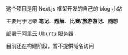 这个项目是用 Next.js 框架开发的自己的 blog 小站

主要用于记录 **笔记**、**题解**、**比赛/旅游游记**、**随想**

部署于阿里云 Ubuntu 服务器

目前还在构建阶段，暂不提供域名访问